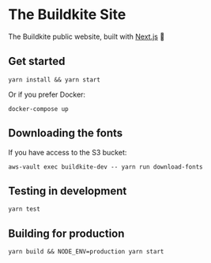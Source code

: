 # The Buildkite Site

The Buildkite public website, built with [Next.js](https://github.com/zeit/next.js/) 🐶

## Get started

```shell
yarn install && yarn start
```

Or if you prefer Docker:

```shell
docker-compose up
```

## Downloading the fonts

If you have access to the S3 bucket:

```shell
aws-vault exec buildkite-dev -- yarn run download-fonts
```

## Testing in development

```shell
yarn test
```

## Building for production

```shell
yarn build && NODE_ENV=production yarn start
```
